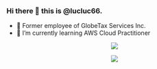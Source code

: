 ### Hi there 👋 this is @lucluc66.
- 🔭 Former employee of GlobeTax Services Inc. 
- 🌱 I’m currently learning AWS Cloud Practitioner 

<p align='center'>
    <img src='https://github-readme-stats.vercel.app/api?username=lucluc66'>
</p>

<p align='center'>
    <img src='https://github-readme-stats.vercel.app/api/top-langs/?username=lucluc66&layout=compact'>
</p>

<!-- <p align='center'>
    <img src='https://github-readme-stats.vercel.app/api/wakatime?username=lucluc66'>
</p> -->

<!--
**lucluc66/lucluc66** is a ✨ _special_ ✨ repository because its `README.md` (this file) appears on your GitHub profile.

Here are some ideas to get you started:

- 🔭 I’m currently working on ...
- 🌱 I’m currently learning ...
- 👯 I’m looking to collaborate on ...
- 🤔 I’m looking for help with ...
- 💬 Ask me about ...
- 📫 How to reach me: ...
- 😄 Pronouns: ...
- ⚡ Fun fact: ...
-->

